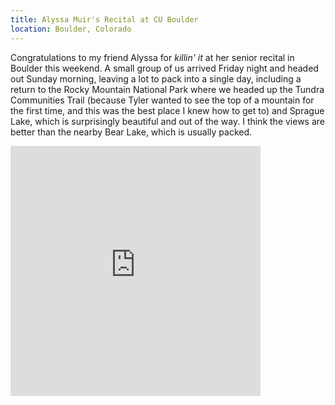 ```yaml
---
title: Alyssa Muir's Recital at CU Boulder
location: Boulder, Colorado
---
```


Congratulations to my friend Alyssa for _killin' it_ at her senior recital in
Boulder this weekend. A small group of us arrived Friday night and headed out
Sunday morning, leaving a lot to pack into a single day, including a return
to the Rocky Mountain National Park where we headed up the Tundra Communities
Trail (because Tyler wanted to see the top of a mountain for the first time,
and this was the best place I knew how to get to) and Sprague Lake, which is
surprisingly beautiful and out of the way. I think the views are better than
the nearby Bear Lake, which is usually packed.

<iframe src="https://www.facebook.com/plugins/video.php?href=https%3A%2F%2Fwww.facebook.com%2Fmatthew.chellis%2Fvideos%2F10154569310012390%2F&show_text=0&width=400" width="400" height="400" style="border:none;overflow:hidden" scrolling="no" frameborder="0" allowTransparency="true" allowFullScreen="true"></iframe>
